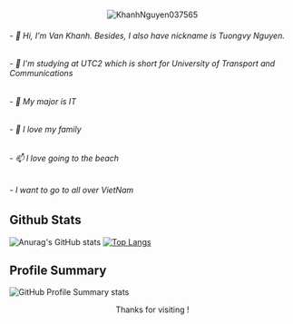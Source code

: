 <p align="center"> <img src="https://t3.ftcdn.net/jpg/03/29/36/40/360_F_329364028_wVuGGblS5BxfbbQYiPMZzpzOuAYUBkzx.jpg" alt=""> </p>
<p align="center"> <img src="https://komarev.com/ghpvc/?username=KhanhNguyen037565&label=Views&color=blue&style=plastic" alt="KhanhNguyen037565" /> </p>




<p >
<h6>- 👋 Hi, I’m Van Khanh. Besides, I also have nickname is Tuongvy Nguyen. </h6>
<h6>- 👀 I'm studying at UTC2 which is short for University of Transport and Communications </h6>
<h6>- 🌱 My major is IT </h6>
<h6>- 💞️ I love my family </h6>
<h6>- 📫 I love going to the beach </h6>
<h6>- I want to go to all over VietNam </h6>
  </p>

<!---
Tuongvy Nguyen/Tuongvy Nguyen  ✨ Don't boil the whole ocean just to make a pot of tea ✨ 
--->
## Github Stats
![Anurag's GitHub stats](https://github-readme-stats.vercel.app/api?username=KhanhNguyen037565&show_icons=true&theme=radical)
[![Top Langs](https://github-readme-stats.vercel.app/api/top-langs/?username=KhanhNguyen037565&layout=compact)](https://github.com/anuraghazra/github-readme-stats)
## Profile Summary

![GitHub Profile Summary stats](https://github-profile-summary-cards.vercel.app/api/cards/profile-details?username=KhanhNguyen037565&theme=radical&show_icons=true)

<p align="center" > Thanks for visiting ! </p>
